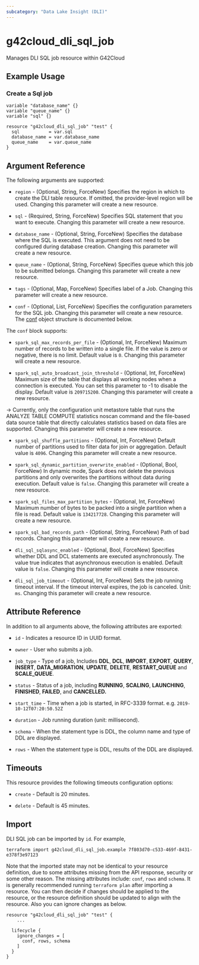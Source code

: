 ```yaml
---
subcategory: "Data Lake Insight (DLI)"
---
```


# g42cloud_dli_sql_job

Manages DLI SQL job resource within G42Cloud

## Example Usage

### Create a Sql job

```hcl
variable "database_name" {}
variable "queue_name" {}
variable "sql" {}

resource "g42cloud_dli_sql_job" "test" {
  sql           = var.sql
  database_name = var.database_name
  queue_name    = var.queue_name
}
```

## Argument Reference

The following arguments are supported:

* `region` - (Optional, String, ForceNew) Specifies the region in which to create the DLI table resource. If omitted,
  the provider-level region will be used. Changing this parameter will create a new resource.

* `sql` - (Required, String, ForceNew) Specifies SQL statement that you want to execute.
  Changing this parameter will create a new resource.

* `database_name` - (Optional, String, ForceNew) Specifies the database where the SQL is executed. This argument does
  not need to be configured during database creation. Changing this parameter will create a new resource.

* `queue_name` - (Optional, String, ForceNew) Specifies queue which this job to be submitted belongs.
  Changing this parameter will create a new resource.

* `tags` - (Optional, Map, ForceNew) Specifies label of a Job. Changing this parameter will create a new resource.

* `conf` - (Optional, List, ForceNew) Specifies the configuration parameters for the SQL job. Changing this parameter
  will create a new resource. The [conf](#dli_conf) object structure is documented below.

<a name="dli_conf"></a>
The `conf` block supports:

* `spark_sql_max_records_per_file` - (Optional, Int, ForceNew) Maximum number of records to be written
  into a single file. If the value is zero or negative, there is no limit. Default value is `0`.
  Changing this parameter will create a new resource.

* `spark_sql_auto_broadcast_join_threshold` - (Optional, Int, ForceNew) Maximum size of the table that
  displays all working nodes when a connection is executed. You can set this parameter to -1 to disable the display.
  Default value is `209715200`. Changing this parameter will create a new resource.

-> Currently, only the configuration unit metastore table that runs the ANALYZE TABLE COMPUTE statistics noscan
  command and the file-based data source table that directly calculates statistics based on data files are supported.
  Changing this parameter will create a new resource.

* `spark_sql_shuffle_partitions` - (Optional, Int, ForceNew) Default number of partitions used to filter
  data for join or aggregation. Default value is `4096`. Changing this parameter will create a new resource.

* `spark_sql_dynamic_partition_overwrite_enabled` - (Optional, Bool, ForceNew) In dynamic mode, Spark does not delete
  the previous partitions and only overwrites the partitions without data during execution. Default value is `false`.
  Changing this parameter will create a new resource.

* `spark_sql_files_max_partition_bytes` - (Optional, Int, ForceNew) Maximum number of bytes to be packed into a
  single partition when a file is read. Default value is `134217728`. Changing this parameter will create a new
  resource.

* `spark_sql_bad_records_path` - (Optional, String, ForceNew) Path of bad records. Changing this parameter will create
  a new resource.

* `dli_sql_sqlasync_enabled` - (Optional, Bool, ForceNew) Specifies whether DDL and DCL statements are executed
  asynchronously. The value true indicates that asynchronous execution is enabled. Default value is `false`.
  Changing this parameter will create a new resource.

* `dli_sql_job_timeout` - (Optional, Int, ForceNew) Sets the job running timeout interval. If the timeout interval
  expires, the job is canceled. Unit: `ms`. Changing this parameter will create a new resource.
  
## Attribute Reference

In addition to all arguments above, the following attributes are exported:

* `id` - Indicates a resource ID in UUID format.

* `owner` - User who submits a job.

* `job_type` - Type of a job, Includes **DDL**, **DCL**, **IMPORT**, **EXPORT**, **QUERY**, **INSERT**,
 **DATA_MIGRATION**, **UPDATE**, **DELETE**, **RESTART_QUEUE** and **SCALE_QUEUE**.

* `status` - Status of a job, including **RUNNING**, **SCALING**, **LAUNCHING**, **FINISHED**, **FAILED**,
  and **CANCELLED.**

* `start_time` - Time when a job is started, in RFC-3339 format. e.g. `2019-10-12T07:20:50.52Z`

* `duration` - Job running duration (unit: millisecond).

* `schema` - When the statement type is DDL, the column name and type of DDL are displayed.

* `rows` - When the statement type is DDL, results of the DDL are displayed.

## Timeouts

This resource provides the following timeouts configuration options:

* `create` - Default is 20 minutes.

* `delete` - Default is 45 minutes.

## Import

DLI SQL job can be imported by `id`. For example,

```shell
terraform import g42cloud_dli_sql_job.example 7f803d70-c533-469f-8431-e378f3e97123
```

Note that the imported state may not be identical to your resource definition, due to some attributes missing from the
API response, security or some other reason. The missing attributes include: `conf`, `rows` and `schema`.
It is generally recommended running `terraform plan` after importing a resource. You can then decide if changes should
be applied to the resource, or the resource definition should be updated to align with the resource. Also you can
ignore changes as below.

```
resource "g42cloud_dli_sql_job" "test" {
    ...

  lifecycle {
    ignore_changes = [
      conf, rows, schema
    ]
  }
}
```
